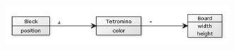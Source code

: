 ![tetris class diagram](https://raw.githubusercontent.com/tommijuslin/ot-harjoitustyo/master/dokumentaatio/kuvat/tetris_uml.png)

